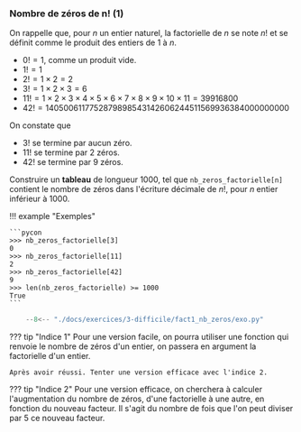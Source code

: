 

### Nombre de zéros de n! (1) 


On rappelle que, pour $n$ un entier naturel, la factorielle de $n$ se note $n!$ et se définit comme le produit des entiers de $1$ à $n$.

- $0! = 1$, comme un produit vide.
- $1! = 1$
- $2! = 1×2 = 2$
- $3! = 1×2×3 = 6$
- $11! = 1×2×3×4×5×6×7×8×9×10×11 = 39916800$
- $42! = 1405006117752879898543142606244511569936384000000000$

On constate que

- $3!$ se termine par aucun zéro.
- $11!$ se termine par 2 zéros.
- $42!$ se termine par 9 zéros.

Construire un **tableau** de longueur 1000, tel que `nb_zeros_factorielle[n]` contient le nombre de zéros dans l'écriture décimale de $n!$, pour $n$ entier inférieur à $1000$.

!!! example "Exemples"

    ```pycon
    >>> nb_zeros_factorielle[3]
    0
    >>> nb_zeros_factorielle[11]
    2
    >>> nb_zeros_factorielle[42]
    9
    >>> len(nb_zeros_factorielle) >= 1000
    True
    ```


```python
    --8<-- "./docs/exercices/3-difficile/fact1_nb_zeros/exo.py"
```


??? tip "Indice 1"
    Pour une version facile, on pourra utiliser une fonction qui renvoie le nombre de zéros d'un entier, on passera en argument la factorielle d'un entier.

    Après avoir réussi. Tenter une version efficace avec l'indice 2.

??? tip "Indice 2"
    Pour une version efficace, on cherchera à calculer l'augmentation du nombre de zéros, d'une factorielle à une autre, en fonction du nouveau facteur.
    Il s'agit du nombre de fois que l'on peut diviser par 5 ce nouveau facteur.
